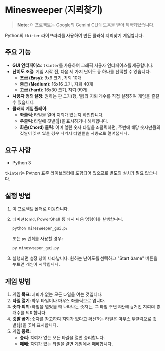 # Minesweeper (지뢰찾기)

> **Note**: 이 프로젝트는 Google의 Gemini CLI의 도움을 받아 제작되었습니다.


Python의 `tkinter` 라이브러리를 사용하여 만든 클래식 지뢰찾기 게임입니다.

## 주요 기능

- **GUI 인터페이스**: `tkinter`를 사용하여 그래픽 사용자 인터페이스를 제공합니다.
- **난이도 조절**: 게임 시작 전, 다음 세 가지 난이도 중 하나를 선택할 수 있습니다.
  - **초급 (Easy)**: 9x9 크기, 지뢰 10개
  - **중급 (Medium)**: 16x16 크기, 지뢰 40개
  - **고급 (Hard)**: 16x30 크기, 지뢰 99개
- **사용자 정의 설정**: 원하는 판 크기(행, 열)와 지뢰 개수를 직접 설정하여 게임을 즐길 수 있습니다.
- **클래식 게임 플레이**:
  - **좌클릭**: 타일을 열어 지뢰가 있는지 확인합니다.
  - **우클릭**: 타일에 깃발(🚩)을 표시하거나 해제합니다.
  - **화음(Chord) 클릭**: 이미 열린 숫자 타일을 좌클릭하면, 주변에 해당 숫자만큼의 깃발이 꽂혀 있을 경우 나머지 타일들을 자동으로 열어줍니다.

## 요구 사항

- Python 3

`tkinter`는 Python 표준 라이브러리에 포함되어 있으므로 별도의 설치가 필요 없습니다.

## 실행 방법

1.  이 프로젝트 폴더로 이동합니다.
2.  터미널(cmd, PowerShell 등)에서 다음 명령어를 실행합니다.

    ```bash
    python minesweeper_gui.py
    ```

    또는 `py` 런처를 사용할 경우:

    ```bash
    py minesweeper_gui.py
    ```

3.  실행되면 설정 창이 나타납니다. 원하는 난이도를 선택하고 "Start Game" 버튼을 누르면 게임이 시작됩니다.

## 게임 방법

1.  **게임 목표**: 지뢰가 없는 모든 타일을 여는 것입니다.
2.  **타일 열기**: 아무 타일이나 마우스 좌클릭으로 엽니다.
3.  **숫자 의미**: 타일을 열었을 때 나타나는 숫자는, 그 타일 주변 8칸에 숨겨진 지뢰의 총개수를 의미합니다.
4.  **깃발 꽂기**: 숫자를 참고하여 지뢰가 있다고 확신하는 타일은 마우스 우클릭으로 깃발(🚩)을 꽂아 표시합니다.
5.  **게임 종료**:
    - **승리**: 지뢰가 없는 모든 타일을 열면 승리합니다.
    - **패배**: 지뢰가 있는 타일을 열면 게임에서 패배합니다.